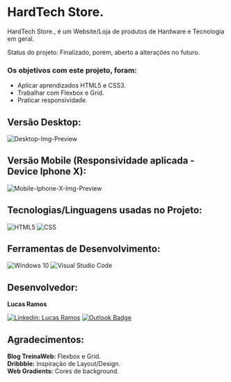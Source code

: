 # HardTech Store. 

HardTech Store., é um Website/Loja de produtos de Hardware e Tecnologia em geral. 

Status do projeto: Finalizado, porém, aberto a alterações no futuro.

### Os objetivos com este projeto, foram:

- Aplicar aprendizados HTML5 e CSS3.
- Trabalhar com Flexbox e Grid.
- Praticar responsividade.

<h2>Versão Desktop:</h2>

![Desktop-Img-Preview](https://user-images.githubusercontent.com/108039029/182003382-07406490-e4a9-45a7-b961-914a62849dfc.jpg)

<h2>Versão Mobile (Responsividade aplicada - Device Iphone X):</h2>

![Mobile-Iphone-X-Img-Preview](https://user-images.githubusercontent.com/108039029/182003398-165eda54-db7d-4f90-8722-da189d256cc9.jpg)

<h2>Tecnologias/Linguagens usadas no Projeto:</h2>

![HTML5](https://img.shields.io/badge/-HTML5-333333?style=flat&logo=HTML5)
![CSS](https://img.shields.io/badge/-CSS-333333?style=flat&logo=CSS3&logoColor=1572B6)

<h2>Ferramentas de Desenvolvimento:</h2>

![Windows 10](https://img.shields.io/badge/Windows%2010%20%20-333333?style=flat&logo=windows&logoColor=007ACC)
![Visual Studio Code](https://img.shields.io/badge/-Visual%20Studio%20Code-333333?style=flat&logo=visual-studio-code&logoColor=007ACC)

<h2>Desenvolvedor:</h2>

**Lucas Ramos**

[![Linkedin: Lucas Ramos](https://img.shields.io/badge/-Lucas_Ramos-blue?style=flat-square&logo=Linkedin&logoColor=white&link=https://www.linkedin.com/in/lucas-ramos-a8ba4a207/)](https://www.linkedin.com/in/lucas-ramos-a8ba4a207/)
[![Outlook Badge](https://img.shields.io/badge/-lucas__ramos95@outlook.com-006bed?style=flat-square&logo=Microsoft&logoColor=white&link=mailto:lucas_ramos@outlook.com)](mailto:lucas_ramos95@outlook.com)

<h2>Agradecimentos:</h2>

**Blog TreinaWeb:** Flexbox e Grid.<br>
**Dribbble:** Inspiração de Layout/Design.<br>
**Web Gradients:** Cores de background.

